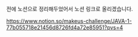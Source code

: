 전에 노션으로 정리해두었어서 노션 링크로 올리겠습니다.

https://www.notion.so/makeus-challenge/JAVA-1-77b055718e21456d8726fd4a72e85951?pvs=4

